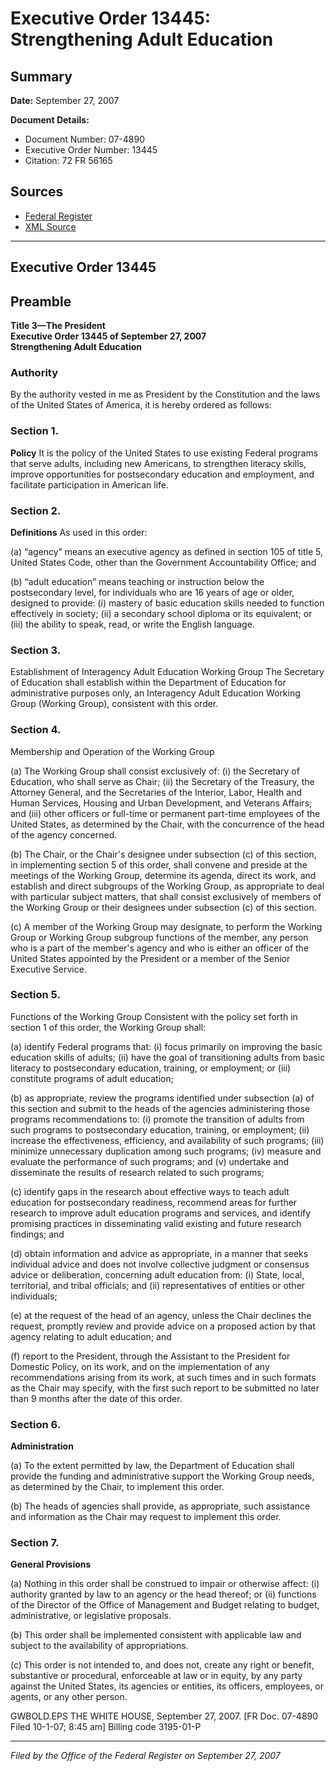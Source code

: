 # Executive Order 13445: Strengthening Adult Education

## Summary

**Date:** September 27, 2007

**Document Details:**
- Document Number: 07-4890
- Executive Order Number: 13445
- Citation: 72 FR 56165

## Sources
- [Federal Register](https://www.federalregister.gov/documents/2007/10/02/07-4890/strengthening-adult-education)
- [XML Source](https://www.federalregister.gov/documents/full_text/xml/2007/10/02/07-4890.xml)

---

## Executive Order 13445

## Preamble

**Title 3—The President**  
**Executive Order 13445 of September 27, 2007**  
**Strengthening Adult Education**

### Authority

By the authority vested in me as President by the Constitution and the laws of the United States of America, it is hereby ordered as follows: 
### Section 1.

**Policy**
 It is the policy of the United States to use existing Federal programs that serve adults, including new Americans, to strengthen literacy skills, improve opportunities for postsecondary education and employment, and facilitate participation in American life. 
### Section 2.

**Definitions**
 As used in this order: 

(a) “agency” means an executive agency as defined in section 105 of title 5, United States Code, other than the Government Accountability Office; and 

(b) “adult education” means teaching or instruction below the postsecondary level, for individuals who are 16 years of age or older, designed to provide: 
    (i) mastery of basic education skills needed to function effectively in society; 
    (ii) a secondary school diploma or its equivalent; or 
    (iii) the ability to speak, read, or write the English language. 
### Section 3.

Establishment of Interagency Adult Education Working Group The Secretary of Education shall establish within the Department of Education for administrative purposes only, an Interagency Adult Education Working Group (Working Group), consistent with this order. 
### Section 4.

Membership and Operation of the Working Group 

(a) The Working Group shall consist exclusively of: 
    (i) the Secretary of Education, who shall serve as Chair; 
    (ii) the Secretary of the Treasury, the Attorney General, and the Secretaries of the Interior, Labor, Health and Human Services, Housing and Urban Development, and Veterans Affairs; and 
    (iii) other officers or full-time or permanent part-time employees of the United States, as determined by the Chair, with the concurrence of the head of the agency concerned. 

(b) The Chair, or the Chair's designee under subsection (c) of this section, in implementing section 5 of this order, shall convene and preside at the meetings of the Working Group, determine its agenda, direct its work, and establish and direct subgroups of the Working Group, as appropriate to deal with particular subject matters, that shall consist exclusively of members of the Working Group or their designees under subsection (c) of this section. 

(c) A member of the Working Group may designate, to perform the Working Group or Working Group subgroup functions of the member, any person who is a part of the member's agency and who is either an officer of the United States appointed by the President or a member of the Senior Executive Service. 
### Section 5.

Functions of the Working Group Consistent with the policy set forth in section 1 of this order, the Working Group shall: 

(a) identify Federal programs that: 
    (i) focus primarily on improving the basic education skills of adults; 
    (ii) have the goal of transitioning adults from basic literacy to postsecondary education, training, or employment; or 
    (iii) constitute programs of adult education; 

(b) as appropriate, review the programs identified under subsection (a) of this section and submit to the heads of the agencies administering those programs recommendations to: 
    (i) promote the transition of adults from such programs to postsecondary education, training, or employment; 
    (ii) increase the effectiveness, efficiency, and availability of such programs; 
    (iii) minimize unnecessary duplication among such programs; 
    (iv) measure and evaluate the performance of such programs; and 
    (v) undertake and disseminate the results of research related to such programs; 

(c) identify gaps in the research about effective ways to teach adult education for postsecondary readiness, recommend areas for further research to improve adult education programs and services, and identify promising practices in disseminating valid existing and future research findings; and 

(d) obtain information and advice as appropriate, in a manner that seeks individual advice and does not involve collective judgment or consensus advice or deliberation, concerning adult education from: 
    (i) State, local, territorial, and tribal officials; and 
    (ii) representatives of entities or other individuals; 

(e) at the request of the head of an agency, unless the Chair declines the request, promptly review and provide advice on a proposed action by that agency relating to adult education; and 

(f) report to the President, through the Assistant to the President for Domestic Policy, on its work, and on the implementation of any recommendations arising from its work, at such times and in such formats as the Chair may specify, with the first such report to be submitted no later than 9 months after the date of this order. 
### Section 6.

**Administration**

(a) To the extent permitted by law, the Department of Education shall provide the funding and administrative support the Working Group needs, as determined by the Chair, to implement this order. 

(b) The heads of agencies shall provide, as appropriate, such assistance and information as the Chair may request to implement this order. 
### Section 7.

**General Provisions**

(a) Nothing in this order shall be construed to impair or otherwise affect: 
    (i) authority granted by law to an agency or the head thereof; or 
    (ii) functions of the Director of the Office of Management and Budget relating to budget, administrative, or legislative proposals. 

(b) This order shall be implemented consistent with applicable law and subject to the availability of appropriations. 

(c) This order is not intended to, and does not, create any right or benefit, substantive or procedural, enforceable at law or in equity, by any party against the United States, its agencies or entities, its officers, employees, or agents, or any other person.

GWBOLD.EPS
THE WHITE HOUSE,
September 27, 2007.
[FR Doc. 07-4890
Filed 10-1-07; 8:45 am]
Billing code 3195-01-P

---

*Filed by the Office of the Federal Register on September 27, 2007*
